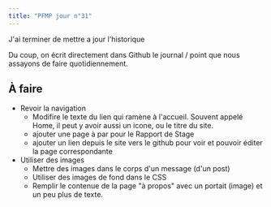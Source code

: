 ```yaml
---
title: "PFMP jour n°31"
---
```


J'ai terminer de mettre a jour l'historique

Du coup, on écrit directement dans Github le journal / point que nous assayons de faire quotidiennement.


## À faire

- Revoir la navigation
  - Modifire le texte du lien qui ramène à l'accueil. Souvent appelé Home, il peut y avoir aussi un icone, ou le titre du site.
  - ajouter une page à par pour le Rapport de Stage
  - ajouter un lien depuis le site vers le github pour voir et pouvoir éditer la page correspondante
- Utiliser des images
  - Mettre des images dans le corps d'un message (d'un post)
  - Utiliser des images de fond dans le CSS
  - Remplir le contenue de la page "à propos" avec un portait (image) et un peu plus de texte.
